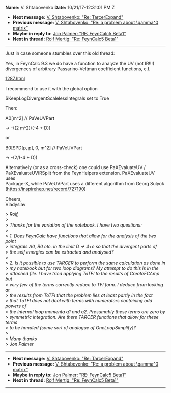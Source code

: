 **Name:** V. Shtabovenko
**Date:** 10/21/17-12:31:01 PM Z

  - **Next message:** [V. Shtabovenko: "Re: TarcerExpand"](1336.html)
  - **Previous message:** [V. Shtabovenko: "Re: a problem about
    \\gamma^0 matrix"](1334.html)
  - **Maybe in reply to:** [Jon Palmer: "RE: FeynCalc5
    Beta1"](0190.html)
  - **Next in thread:** [Rolf Mertig: "Re: FeynCalc5 Beta1"](0188.html)

-----

Just in case someone stumbles over this old thread:  

Yes, in FeynCalc 9.3 we do have a function to analyze the UV (not
IR\!\!\!)  
divergences of arbitrary Passarino-Veltman coefficient functions, c.f.  

[1287.html](1287.html)  

I recommend to use it with the global option  

$KeepLogDivergentScalelessIntegrals set to True  

Then:  

A0[m^2] // PaVeUVPart  

\-\> -((2 m^2)/(-4 + D))  

or  

B0[SPD[p, p], 0, m^2] // PaVeUVPart  

\-\> -(2/(-4 + D))  

Alternatively (or as a cross-check) one could use PaXEvaluateUV /  
PaXEvaluateUVIRSplit from the FeynHelpers extension. PaXEvaluateUV
uses  
Package-X, while PaVeUVPart uses a different algorithm from Georg
Sulyok  
(https://inspirehep.net/record/727190)  

Cheers,  
Vladyslav  

*\> Rolf,*  
*\>*  
*\> Thanks for the variation of the notebook. I have two questions:*  
*\>*  
*\> 1. Does FeynCalc have functions that allow for the analysis of the
two point*  
*\> integrals A0, B0 etc. in the limit D -\> 4+e so that the divergent
parts of*  
*\> the self energies can be extracted and analysed?*  
*\>*  
*\> 2. Is it possible to use TARCER to perform the same calculation as
done in*  
*\> my notebook but for two loop diagrams? My attempt to do this is in
the*  
*\> attached file. I have tried applying ToTFI to the results of
CreateFCAmp but*  
*\> very few of the terms correctly reduce to TFI form. I deduce from
looking at*  
*\> the results from ToTFI that the problem lies at least partly in the
fact*  
*\> that ToTFI does not deal with terms with numerators containing odd
powers of*  
*\> the internal loop momenta q1 and q2. Presumably these terms are zero
by*  
*\> symmetric integration. Are there TARCER functions that allow for
these terms*  
*\> to be handled (some sort of analogue of OneLoopSimplify)?*  
*\>*  
*\> Many thanks*  
*\> Jon Palmer*  

-----

  - **Next message:** [V. Shtabovenko: "Re: TarcerExpand"](1336.html)
  - **Previous message:** [V. Shtabovenko: "Re: a problem about
    \\gamma^0 matrix"](1334.html)
  - **Maybe in reply to:** [Jon Palmer: "RE: FeynCalc5
    Beta1"](0190.html)
  - **Next in thread:** [Rolf Mertig: "Re: FeynCalc5 Beta1"](0188.html)

-----

